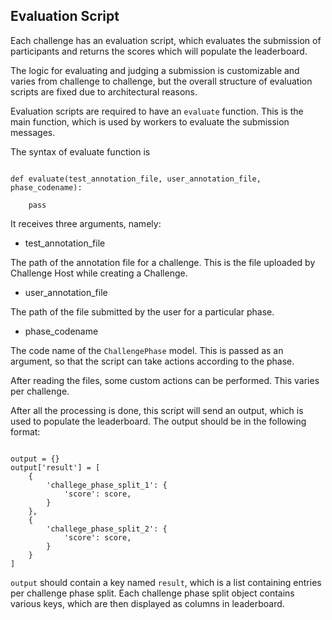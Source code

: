 ## Evaluation Script

Each challenge has an evaluation script, which evaluates the submission of participants and returns the scores which will populate the leaderboard.

The logic for evaluating and judging a submission is customizable and varies from challenge to challenge, but the overall structure of evaluation scripts are fixed due to architectural reasons.

Evaluation scripts are required to have an `evaluate` function. This is the main function, which is used by workers to evaluate the submission messages.

The syntax of evaluate function is

```

def evaluate(test_annotation_file, user_annotation_file, phase_codename):

    pass

```

It receives three arguments, namely:

* test_annotation_file

The path of the annotation file for a challenge. This is the file uploaded by Challenge Host while creating a Challenge.

* user_annotation_file

The path of the file submitted by the user for a particular phase.

* phase_codename

The code name of the `ChallengePhase` model. This is passed as an argument, so that the script can take actions according to the phase.

After reading the files, some custom actions can be performed. This varies per challenge.

After all the processing is done, this script will send an output, which is used to populate the leaderboard. The output should be in the following format:

```

output = {}
output['result'] = [
    {
        'challege_phase_split_1': {
            'score': score,
        }
    },
    {
        'challege_phase_split_2': {
            'score': score,
        }
    }
]

```

`output` should contain a key named `result`, which is a list containing entries per challenge phase split. Each challenge phase split object contains various keys, which are then displayed as columns in leaderboard.
